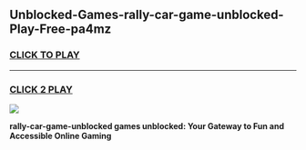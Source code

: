 
## Unblocked-Games-rally-car-game-unblocked-Play-Free-pa4mz
<h3>
<a href="https://premium76.site?title=rally-car-game-unblocked&ref=19M">CLICK TO PLAY</a></h3>
<hr>

<h3>
<a href="https://premium76.site?title=rally-car-game-unblocked&ref=19M">CLICK 2 PLAY</a>
  
</h3>

<a href="https://premium76.site?title=rally-car-game-unblocked&ref=19M"><img src="https://clearcache.store/games.png"></a>


**rally-car-game-unblocked games unblocked: Your Gateway to Fun and Accessible Online Gaming**
